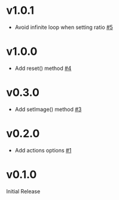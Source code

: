 # v1.0.1

- Avoid infinite loop when setting ratio [#5](https://github.com/upfrontIO/srcissors/pull/5)


# v1.0.0

- Add reset() method [#4](https://github.com/upfrontIO/srcissors/pull/4)


# v0.3.0

- Add setImage() method [#3](https://github.com/upfrontIO/srcissors/pull/3)


# v0.2.0

- Add actions options [#1](https://github.com/upfrontIO/srcissors/pull/1)


# v0.1.0

Initial Release
